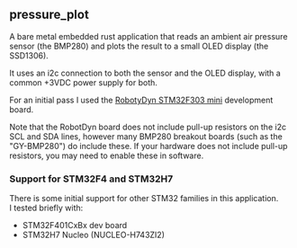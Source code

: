 ## pressure_plot

A bare metal embedded rust application that reads an ambient air pressure sensor (the BMP280)
and plots the result to a small OLED display (the SSD1306).

It uses an i2c connection to both the sensor and the OLED display, with a common +3VDC
power supply for both.  

For an initial pass I used the 
[RobotyDyn STM32F303 mini](https://robotdyn.com/stm32f303cct6-256-kb-flash-stm32-arm-cortexr-m4-mini-system-dev-board-3326a9dd-3c19-11e9-910a-901b0ebb3621.html)
development board. 

Note that the RobotDyn board does not include pull-up resistors on the i2c SCL and SDA lines, 
however many BMP280 breakout boards (such as the "GY-BMP280") do include these. 
If your hardware does not include pull-up resistors, you may need to enable these in software. 

### Support for STM32F4 and STM32H7

There is some initial support for other STM32 families in this application.  
I tested briefly with:
- STM32F401CxBx dev board
- STM32H7 Nucleo (NUCLEO-H743ZI2)